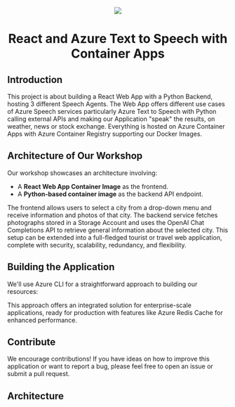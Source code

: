 <p align="center">
  <a href="https://skillicons.dev">
    <img src="https://skillicons.dev/icons?i=azure,react,nodejs,py,docker,vscode" />
  </a>
</p>

<h1 align="center">React and Azure Text to Speech with Container Apps</h1>

## Introduction

This project is about building a React Web App with a Python Backend, hosting 3 different Speech Agents. The Web App offers different use cases of Azure Speech services particularly Azure Text to Speech with Python calling external APIs and making our Application "speak" the results, on weather, news or stock exchange. Everything is hosted on Azure Container Apps with Azure Container Registry supporting our Docker Images.
## Architecture of Our Workshop

Our workshop showcases an architecture involving:

- A **React Web App Container Image** as the frontend.
- A **Python-based container image** as the backend API endpoint.

The frontend allows users to select a city from a drop-down menu and receive information and photos of that city. The backend service fetches photographs stored in a Storage Account and uses the OpenAI Chat Completions API to retrieve general information about the selected city. This setup can be extended into a full-fledged tourist or travel web application, complete with security, scalability, redundancy, and flexibility.

## Building the Application

We'll use Azure CLI for a straightforward approach to building our resources:


This approach offers an integrated solution for enterprise-scale applications, ready for production with features like Azure Redis Cache for enhanced performance.

## Contribute

We encourage contributions! If you have ideas on how to improve this application or want to report a bug, please feel free to open an issue or submit a pull request.

## Architecture
